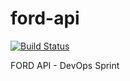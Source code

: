 # ford-api

[![Build Status](https://app.travis-ci.com/tiageta/ford-api.svg?token=KgjzspZtTpdoqyvadvHg&branch=main)](https://app.travis-ci.com/tiageta/ford-api)

FORD API - DevOps Sprint
